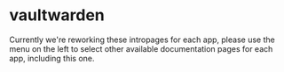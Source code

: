 # vaultwarden

Currently we're reworking these intropages for each app, please use the menu on the left to select other available documentation pages for each app, including this one.
